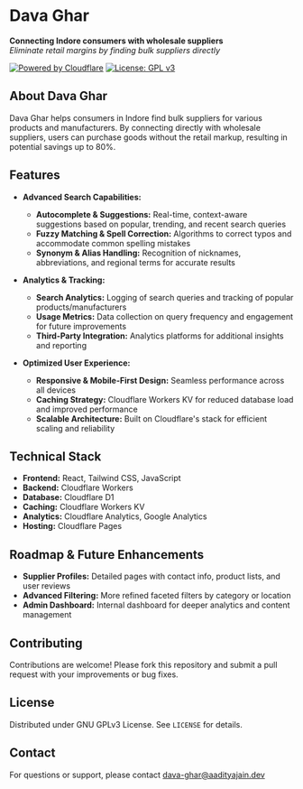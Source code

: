 # Dava Ghar
**Connecting Indore consumers with wholesale suppliers**  
*Eliminate retail margins by finding bulk suppliers directly*

[![Powered by Cloudflare](https://img.shields.io/badge/Powered%20by-Cloudflare-%23F38020)](https://developers.cloudflare.com/)
[![License: GPL v3](https://img.shields.io/badge/License-GPLv3-blue.svg)](https://www.gnu.org/licenses/gpl-3.0)

## About Dava Ghar
Dava Ghar helps consumers in Indore find bulk suppliers for various products and manufacturers. By connecting directly with wholesale suppliers, users can purchase goods without the retail markup, resulting in potential savings up to 80%.

## Features

- **Advanced Search Capabilities:**
  - **Autocomplete & Suggestions:** Real-time, context-aware suggestions based on popular, trending, and recent search queries
  - **Fuzzy Matching & Spell Correction:** Algorithms to correct typos and accommodate common spelling mistakes
  - **Synonym & Alias Handling:** Recognition of nicknames, abbreviations, and regional terms for accurate results

- **Analytics & Tracking:**
  - **Search Analytics:** Logging of search queries and tracking of popular products/manufacturers
  - **Usage Metrics:** Data collection on query frequency and engagement for future improvements
  - **Third-Party Integration:** Analytics platforms for additional insights and reporting

- **Optimized User Experience:**
  - **Responsive & Mobile-First Design:** Seamless performance across all devices
  - **Caching Strategy:** Cloudflare Workers KV for reduced database load and improved performance
  - **Scalable Architecture:** Built on Cloudflare's stack for efficient scaling and reliability

## Technical Stack
- **Frontend:** React, Tailwind CSS, JavaScript
- **Backend:** Cloudflare Workers
- **Database:** Cloudflare D1 
- **Caching:** Cloudflare Workers KV
- **Analytics:** Cloudflare Analytics, Google Analytics
- **Hosting:** Cloudflare Pages

## Roadmap & Future Enhancements
- **Supplier Profiles:** Detailed pages with contact info, product lists, and user reviews
- **Advanced Filtering:** More refined faceted filters by category or location
- **Admin Dashboard:** Internal dashboard for deeper analytics and content management

## Contributing
Contributions are welcome! Please fork this repository and submit a pull request with your improvements or bug fixes.

## License
Distributed under GNU GPLv3 License. See `LICENSE` for details.

## Contact
For questions or support, please contact [dava-ghar@aadityajain.dev](mailto:dava-ghar@aadityajain.dev)
